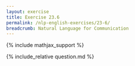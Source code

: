 ```yaml
---
layout: exercise
title: Exercise 23.6
permalink: /nlp-english-exercises/23-6/
breadcrumb: Natural Language for Communication
---
```


{% include mathjax_support %}

<div><i class="arrow-up loader" data-chapter="nlp-english-exercises" data-exercise="ex_6" data-rating="0"></i></div>
{% include_relative question.md %}
